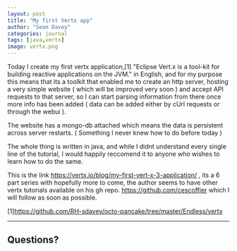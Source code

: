 ```yaml
---
layout: post
title: "My first Vertx app"
author: "Sean Davey"
categories: journal
tags: [java,vertx]
image: vertx.png
---
```



Today I create my first vertx application,[1] "Eclipse Vert.x is a tool-kit for building reactive applications on the JVM."
in English, and for my purpose this means that its a toolkit that enabled me to create an http server, hosting a very simple website ( which will be improved very soon  ) and accept API requests to that server, so I can start parsing information from there once more info has been added ( data can be added either by cUrl requests or through the webui ). 

The website has a mongo-db attached which means the data is persistent across server restarts. ( Something I never knew how to do before today ) 

The whole thing is written in java, and while I didnt understand every single line of the tutorial, I would happily reccomend it to anyone who wishes to learn how to do the same. 

This is the link https://vertx.io/blog/my-first-vert-x-3-application/ , its a 6 part series with hopefully more to come, the author seems to have other vertx tutorials available on his gh repo. https://github.com/cescoffier which I will follow as soon as possible. 

[1]https://github.com/RH-sdavey/octo-pancake/tree/master/Endless/vertx
____ 

## Questions?

